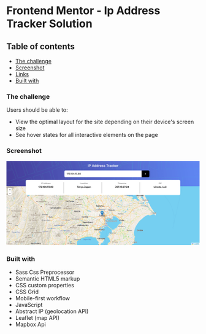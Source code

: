 # Frontend Mentor - Ip Address Tracker Solution

## Table of contents

  - [The challenge](#the-challenge)
  - [Screenshot](#screenshot)
  - [Links](#links)
  - [Built with](#built-with)

### The challenge

Users should be able to:

- View the optimal layout for the site depending on their device's screen size
- See hover states for all interactive elements on the page

### Screenshot

![](./images/screenshot.jpg)

### Built with

- Sass Css Preprocessor
- Semantic HTML5 markup
- CSS custom properties
- CSS Grid
- Mobile-first workflow
- JavaScript
- Abstract IP (geolocation API)
- Leaflet (map API)
- Mapbox Api
